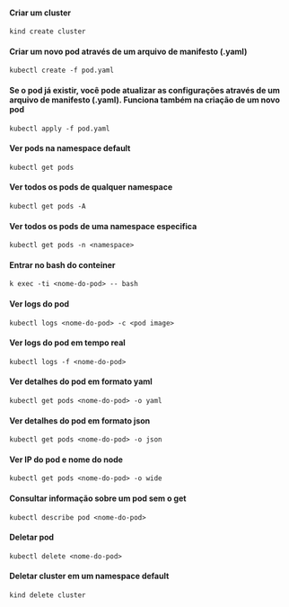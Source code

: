 #### Criar um cluster
````
kind create cluster
````

#### Criar um novo pod através de um arquivo de manifesto (.yaml)
````
kubectl create -f pod.yaml
````

#### Se o pod já existir, você pode atualizar as configurações através de um arquivo de manifesto (.yaml). Funciona também na criação de um novo pod
````
kubectl apply -f pod.yaml
````

#### Ver pods na namespace default
````
kubectl get pods
````

#### Ver todos os pods de qualquer namespace
````
kubectl get pods -A
````

#### Ver todos os pods de uma namespace especifica
````
kubectl get pods -n <namespace>
````

#### Entrar no bash do conteiner
````
k exec -ti <nome-do-pod> -- bash
````

#### Ver logs do pod
````
kubectl logs <nome-do-pod> -c <pod image>
````

#### Ver logs do pod em tempo real
````
kubectl logs -f <nome-do-pod>
````

#### Ver detalhes do pod em formato yaml
````
kubectl get pods <nome-do-pod> -o yaml
````

#### Ver detalhes do pod em formato json
````
kubectl get pods <nome-do-pod> -o json
````

#### Ver IP do pod e nome do node
````
kubectl get pods <nome-do-pod> -o wide
````

#### Consultar informação sobre um pod sem o get
````
kubectl describe pod <nome-do-pod>
````

#### Deletar pod
````
kubectl delete <nome-do-pod>
````

#### Deletar cluster em um namespace default
````
kind delete cluster
````
